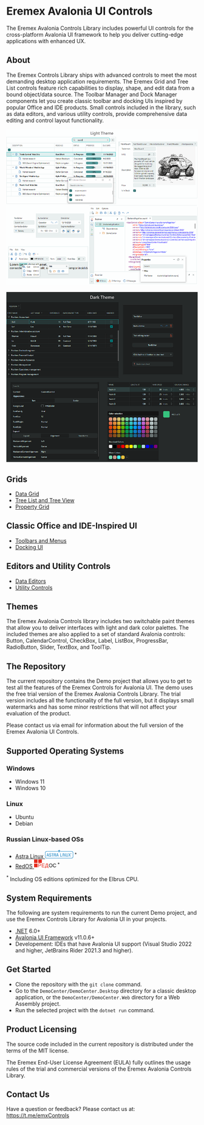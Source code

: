 # Eremex Avalonia UI Controls

The Eremex Avalonia Controls Library includes powerful UI controls for the cross-platform Avalonia UI framework to help you deliver cutting-edge applications with enhanced UX.

## About

The Eremex Controls Library ships with advanced controls to meet the most demanding desktop application requirements. The Eremex Grid and Tree List controls feature rich capabilities to display, shape, and edit data from a bound object/data source. The Toolbar Manager and Dock Manager components let you create classic toolbar and docking UIs inspired by popular Office and IDE products. Small controls included in the library, such as data editors, and various utility controls, provide comprehensive data editing and control layout functionality. 

[![Controls - Light Theme](docs/images/controls-light-sm.png)](docs/images/controls-light.png)
  
[![Controls - Dark Theme](docs/images/controls-dark-sm.png)](docs/images/controls-dark.png)

## Grids
- [Data Grid](docs/datagrid.md)
- [Tree List and Tree View](docs/treelist.md)
- [Property Grid](docs/propertygrid.md)

## Classic Office and IDE-Inspired UI

- [Toolbars and Menus](docs/toolbars.md)
- [Docking UI](docs/docking.md)


## Editors and Utility Controls
- [Data Editors](docs/editors.md)
- [Utility Controls](docs/commoncontrols.md)

## Themes

The Eremex Avalonia Controls library includes two switchable paint themes that allow you to deliver interfaces with light and dark color palettes. The included themes are also applied to a set of standard Avalonia controls: Button, CalendarControl, CheckBox, Label, ListBox, ProgressBar, RadioButton, Slider, TextBox, and ToolTip.

## The Repository

The current repository contains the Demo project that allows you to get to test all the features of the Eremex Controls for Avalonia UI.
The demo uses the free trial version of the Eremex Avalonia Controls Library. 
The trial version includes all the functionality of the full version, but it displays small watermarks and has some minor restrictions that will not affect your evaluation of the product.

Please contact us via email for information about the full version of the Eremex Avalonia UI Controls.

## Supported Operating Systems

### Windows

- Windows 11
- Windows 10

### Linux

- Ubuntu
- Debian

### Russian Linux-based OSs

- [Astra Linux <img src="docs/images/os-logo-astra_linux.svg" height=23>](https://astralinux.ru) <sup>*</sup>
- [RedOS <img src="docs/images/os-logo-RED_OS.png" height=23>](https://redos.red-soft.ru) <sup>*</sup>

<sup>*</sup> Including OS editions optimized for the Elbrus CPU.

## System Requirements

The following are system requirements to run the current Demo project, and use the Eremex Controls Library for Avalonia UI in your projects.

- [.NET](https://dotnet.microsoft.com/en-us/download/dotnet) 6.0+
- [Avalonia UI Framework](https://avaloniaui.net) v11.0.6+
- Developement: IDEs that have Avalonia UI support (Visual Studio 2022 and higher, JetBrains Rider 2021.3 and higher).

## Get Started

- Clone the repository with the `git clone` command.
- Go to the `DemoCenter/DemoCenter.Desktop` directory for a classic desktop application, or the `DemoCenter/DemoCenter.Web` directory for a Web Assembly project.
- Run the selected project with the `dotnet run` command.

## Product Licensing

The source code included in the current repository is distributed under the terms of the MIT license. 

The Eremex End-User License Agreement (EULA) fully outlines the usage rules of the trial and commercial versions of the Eremex Avalonia Controls Library.


## Contact Us

Have a question or feedback? Please contact us at: https://t.me/emxControls
 
